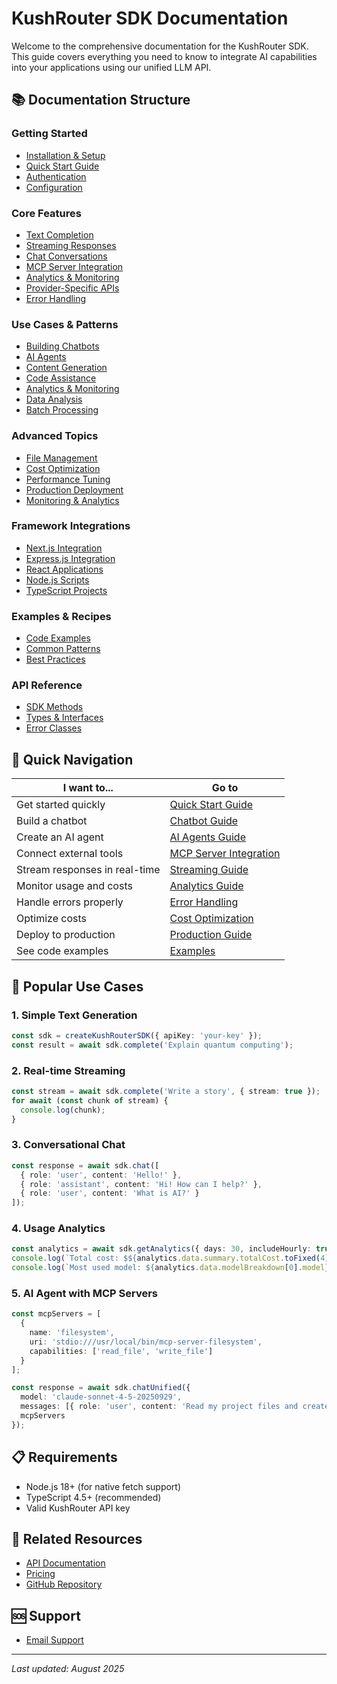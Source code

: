 # KushRouter SDK Documentation

Welcome to the comprehensive documentation for the KushRouter SDK. This guide covers everything you need to know to integrate AI capabilities into your applications using our unified LLM API.

## 📚 Documentation Structure

### Getting Started
- [Installation & Setup](./getting-started/installation.md)
- [Quick Start Guide](./getting-started/quick-start.md)
- [Authentication](./getting-started/authentication.md)
- [Configuration](./getting-started/configuration.md)

### Core Features
- [Text Completion](./core-features/text-completion.md)
- [Streaming Responses](./core-features/streaming.md)
- [Chat Conversations](./core-features/chat-conversations.md)
- [MCP Server Integration](./core-features/mcp-servers.md)
- [Analytics & Monitoring](./core-features/analytics.md)
- [Provider-Specific APIs](./core-features/provider-apis.md)
- [Error Handling](./core-features/error-handling.md)

### Use Cases & Patterns
- [Building Chatbots](./use-cases/chatbots.md)
- [AI Agents](./use-cases/ai-agents.md)
- [Content Generation](./use-cases/content-generation.md)
- [Code Assistance](./use-cases/code-assistance.md)
- [Analytics & Monitoring](./use-cases/analytics-monitoring.md)
- [Data Analysis](./use-cases/data-analysis.md)
- [Batch Processing](./use-cases/batch-processing.md)

### Advanced Topics
- [File Management](./advanced/file-management.md)
- [Cost Optimization](./advanced/cost-optimization.md)
- [Performance Tuning](./advanced/performance.md)
- [Production Deployment](./advanced/production.md)
- [Monitoring & Analytics](./advanced/monitoring.md)

### Framework Integrations
- [Next.js Integration](./integrations/nextjs.md)
- [Express.js Integration](./integrations/express.md)
- [React Applications](./integrations/react.md)
- [Node.js Scripts](./integrations/nodejs.md)
- [TypeScript Projects](./integrations/typescript.md)

### Examples & Recipes
- [Code Examples](./examples/README.md)
- [Common Patterns](./recipes/README.md)
- [Best Practices](./best-practices/README.md)

### API Reference
- [SDK Methods](./api-reference/methods.md)
- [Types & Interfaces](./api-reference/types.md)
- [Error Classes](./api-reference/errors.md)

## 🚀 Quick Navigation

| I want to... | Go to |
|---------------|-------|
| Get started quickly | [Quick Start Guide](./getting-started/quick-start.md) |
| Build a chatbot | [Chatbot Guide](./use-cases/chatbots.md) |
| Create an AI agent | [AI Agents Guide](./use-cases/ai-agents.md) |
| Connect external tools | [MCP Server Integration](./core-features/mcp-servers.md) |
| Stream responses in real-time | [Streaming Guide](./core-features/streaming.md) |
| Monitor usage and costs | [Analytics Guide](./core-features/analytics.md) |
| Handle errors properly | [Error Handling](./core-features/error-handling.md) |
| Optimize costs | [Cost Optimization](./advanced/cost-optimization.md) |
| Deploy to production | [Production Guide](./advanced/production.md) |
| See code examples | [Examples](./examples/README.md) |

## 🎯 Popular Use Cases

### 1. **Simple Text Generation**
```typescript
const sdk = createKushRouterSDK({ apiKey: 'your-key' });
const result = await sdk.complete('Explain quantum computing');
```

### 2. **Real-time Streaming**
```typescript
const stream = await sdk.complete('Write a story', { stream: true });
for await (const chunk of stream) {
  console.log(chunk);
}
```

### 3. **Conversational Chat**
```typescript
const response = await sdk.chat([
  { role: 'user', content: 'Hello!' },
  { role: 'assistant', content: 'Hi! How can I help?' },
  { role: 'user', content: 'What is AI?' }
]);
```

### 4. **Usage Analytics**
```typescript
const analytics = await sdk.getAnalytics({ days: 30, includeHourly: true });
console.log(`Total cost: $${analytics.data.summary.totalCost.toFixed(4)}`);
console.log(`Most used model: ${analytics.data.modelBreakdown[0].model}`);
```

### 5. **AI Agent with MCP Servers**
```typescript
const mcpServers = [
  {
    name: 'filesystem',
    uri: 'stdio:///usr/local/bin/mcp-server-filesystem',
    capabilities: ['read_file', 'write_file']
  }
];

const response = await sdk.chatUnified({
  model: 'claude-sonnet-4-5-20250929',
  messages: [{ role: 'user', content: 'Read my project files and create a summary' }],
  mcpServers
});
```

## 📋 Requirements

- Node.js 18+ (for native fetch support)
- TypeScript 4.5+ (recommended)
- Valid KushRouter API key

## 🔗 Related Resources

- [API Documentation](https://kushrouter.com/docs)
- [Pricing](https://kushrouter.com/pricing)
- [GitHub Repository](https://github.com/EMAD77/KushRouterSDK)

## 🆘 Support

- [Email Support](mailto:support@kushrouter.com)

---

*Last updated: August 2025*